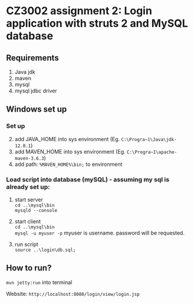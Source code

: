 # CZ3002 assignment 2: Login application with struts 2 and MySQL database

## Requirements 
1. Java jdk 
2. maven
3. mysql 
4. mysql jdbc driver

## Windows set up
### Set up
2. add JAVA_HOME into sys environment (Eg. `C:\Progra~1\Java\jdk-12.0.1`)
3. add MAVEN_HOME into sys environment (Eg. `C:\Progra~1\apache-maven-3.6.3`)
4. add path: `%MAVEN_HOME%\bin;` to environment 

### Load script into database (mySQL) - assuming my sql is already set up: 
1. start server <br>
`cd ..\mysql\bin` <br>
`mysqld --console`

2. start client <br>
`cd ..\mysql\bin` <br>
`mysql -u myuser -p` myuser is username. password will be requested.

3. run script <br>
`source ..\login\db.sql;`

## How to run? <br>
`mvn jetty:run` into terminal 

Website: `http://localhost:8080/login/view/login.jsp`


